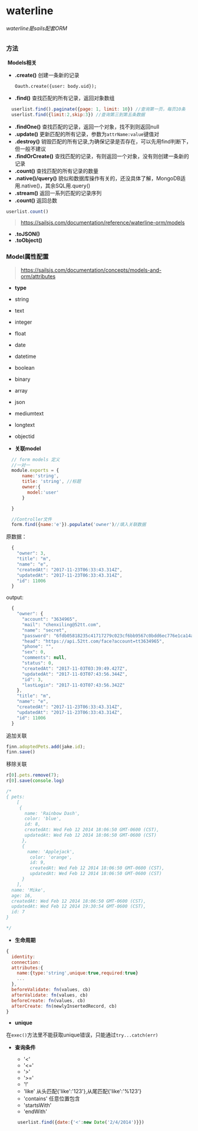# waterline
 ###### waterline是sails配套ORM

 ### 方法
 
  **Models相关**

 - **.create()**
 	创建一条新的记录
 	```
 	Oauth.create({user: body.uid});
 	```
 - **.find()**
 	查找匹配的所有记录，返回对象数组

```js
  userlist.find().paginate({page: 1, limit: 10}) //查询第一页，每页10条
  userlist.find({limit:2,skip:3}) //查询第三到第五条数据
```

 - **.findOne()**
 	查找匹配的记录，返回一个对象，找不到则返回null
 - **.update()**
 	更新匹配的所有记录，参数为```attrName:value```键值对
 - **.destroy()**
 	销毁匹配的所有记录,为确保记录是否存在，可以先用find判断下，但一般不建议
 - **.findOrCreate()**
 	查找匹配的记录，有则返回一个对象，没有则创建一条新的记录
 - **.count()**
 	查找匹配的所有记录的数量
 - **.native()/query()**
 	貌似和数据库操作有关的，还没具体了解，MongoDB适用.native()，其余SQL用.query()
 - **.stream()**
  返回一系列匹配的记录序列
 - **.count()**
 	返回总数

  ```js
  userlist.count()
  ```

 > https://sailsjs.com/documentation/reference/waterline-orm/models

 - **.toJSON()**
 - **.toObject()**

 ### Model属性配置

 > https://sailsjs.com/documentation/concepts/models-and-orm/attributes

 
  - **type** 
   - string
   - text
   - integer
   - float
   - date
   - datetime
   - boolean
   - binary
   - array
   - json
   - mediumtext
   - longtext
   - objectid


  - **关联model**

  ```js
    // form models 定义 
    //一对一
    module.exports = {
        name:'string',
        title: 'string', //标题
        owner:{
          model:'user'
        }

    }

  ```

  ```js
    //Controller文件
    form.find({name:'e'}).populate('owner')//填入关联数据
  ```

  原数据：

  ```js
    {
      "owner": 3,
      "title": "m",
      "name": "e",
      "createdAt": "2017-11-23T06:33:43.314Z",
      "updatedAt": "2017-11-23T06:33:43.314Z",
      "id": 11006
    }
  ```


  output:

  ```js
    {
      "owner": {
        "account": "3634965",
        "mail": "chenxiling@52tt.com",
        "name": "secret",
        "password": "6fdb05818235c41717279c023cf6bb9567c0bdd6ec776e1ca14a6b1b29e29533",
        "head": "https://api.52tt.com/face?account=tt3634965",
        "phone": "",
        "sex": 0,
        "comments": null,
        "status": 0,
        "createdAt": "2017-11-03T03:39:49.427Z",
        "updatedAt": "2017-11-03T07:43:56.344Z",
        "id": 3,
        "lastLogin": "2017-11-03T07:43:56.342Z"
      },
      "title": "m",
      "name": "e",
      "createdAt": "2017-11-23T06:33:43.314Z",
      "updatedAt": "2017-11-23T06:33:43.314Z",
      "id": 11006
    }
  ```

  追加关联

  ```js
  finn.adoptedPets.add(jake.id);
  finn.save()
  ```

  移除关联

  ```js
  r[0].pets.remove(7);
  r[0].save(console.log)
  
  /*
  { pets:
      [
       {
         name: 'Rainbow Dash',
         color: 'blue',
         id: 8,
         createdAt: Wed Feb 12 2014 18:06:50 GMT-0600 (CST),
         updatedAt: Wed Feb 12 2014 18:06:50 GMT-0600 (CST) 
        },
        { 
          name: 'Applejack',
           color: 'orange',
           id: 9,
           createdAt: Wed Feb 12 2014 18:06:50 GMT-0600 (CST),
           updatedAt: Wed Feb 12 2014 18:06:50 GMT-0600 (CST) 
        }
      ],
    name: 'Mike',
    age: 16,
    createdAt: Wed Feb 12 2014 18:06:50 GMT-0600 (CST),
    updatedAt: Wed Feb 12 2014 19:30:54 GMT-0600 (CST),
    id: 7 
  }

  */

  ```

  - **生命周期**

```js
{
  identity:
  connection:
  attributes:{
    name:{type:'string',unique:true,required:true}
    ...
  },
  beforeValidate: fn(values, cb)
  afterValidate: fn(values, cb)
  beforeCreate: fn(values, cb)
  afterCreate: fn(newlyInsertedRecord, cb)
}
```


 - **unique**

 在```exec()```方法里不能获取unique错误，只能通过```try...catch(err)```

 - **查询条件**
   - '<' 
   - '<='
   - '>'
   - '>='
   - '!'
   - 'like' 从头匹配{'like':'123'},从尾匹配{'like':'%123'}
   - 'contains' 任意位置包含
   - 'startsWith'
   - 'endWith'

   ```js
    userlist.find({date:{'<':new Date('2/4/2014')}})
   ```